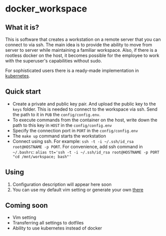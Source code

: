 # docker_workspace
## What it is?
This is software that creates a workstation on a remote server that you can connect to via ssh.
The main idea is to provide the ability to move from server to server while maintaining a familiar workspace.
Also, if there is a rootless docker on the host, it becomes possible for the employee to work with the superuser's capabilities without sudo.

For sophisticated users there is a ready-made implementation in [kubernetes](https://www.kubeflow.org).

## Quick start
* Create a private and public key pair. And upload the public key to the `keys` folder. This is needed to connect to the workspace via ssh.
Send the path to it in `PUB` the `config/config.env`.
* To execute commands from the container on the host, write down the path to this key in `HOST` in the `config/config.env`
* Specify the connection port in `PORT` in the `config/config.env`
* The `make up` command starts the workstation
* Connect using ssh. For example: `ssh -t -i ~/.ssh/id_rsa root@HOSTNAME -p PORT`. For convenience, add ssh command in `~/.bashrc`:
`alias tt='ssh -t -i ~/.ssh/id_rsa root@HOSTNAME -p PORT "cd /mnt/workspace; bash"'`

## Using
1) Configuration description will appear here soon
2) You can use my default vim setting or generate your own [there](https://vim-bootstrap.com/)

## Coming soon
* Vim setting
* Transferring all settings to dotfiles
* Ability to use kubernetes instead of docker
